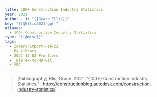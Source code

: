 ```yaml
---
title: 100+ Construction Industry Statistics
year: 2021
author - 1: "[[Grace Ellis]]"
key: "[[@Ellis2021-gp]]"
aliases:
  - 100+ Construction Industry Statistics
type: "[[@misc]]"
tags:
  - Zotero-Import-Feb-22
  - My-Library
  - 2021-12-03-Frontiers
  - _BibTex-to-MD-Git
  - AEC
---
```


> [!bibliography]
> Ellis, Grace. 2021. “{100+} Construction Industry Statistics.” . https://constructionblog.autodesk.com/construction-industry-statistics/